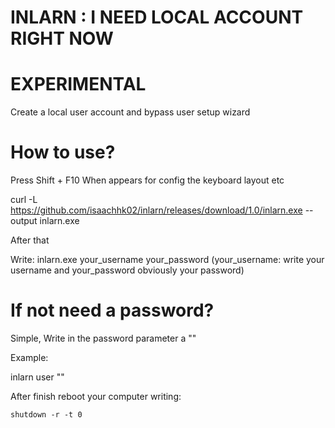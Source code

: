 # INLARN : I NEED LOCAL ACCOUNT RIGHT NOW

# EXPERIMENTAL

Create a local user account and bypass user setup wizard

# How to use?

Press Shift + F10 When appears for config the keyboard layout etc

curl -L https://github.com/isaachhk02/inlarn/releases/download/1.0/inlarn.exe --output inlarn.exe

After that

Write:
inlarn.exe your_username your_password (your_username: write your username and your_password obviously your password)

# If not need a password?
Simple, Write in the password parameter a ""

Example:

inlarn user ""

After finish reboot your computer writing:

`shutdown -r -t 0`
